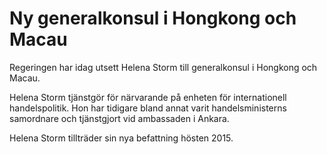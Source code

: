 # Ny generalkonsul i Hongkong och Macau

Regeringen har idag utsett Helena Storm till generalkonsul i Hongkong och Macau.

Helena Storm tjänstgör för närvarande på enheten för internationell handelspolitik. Hon har tidigare bland annat varit handelsministerns samordnare och tjänstgjort vid ambassaden i Ankara.

Helena Storm tillträder sin nya befattning hösten 2015.
